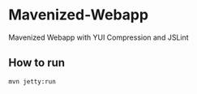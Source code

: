 Mavenized-Webapp
================

Mavenized Webapp with YUI Compression and JSLint

How to run
-------

    mvn jetty:run